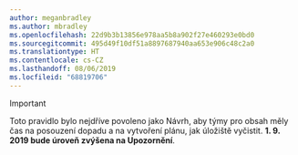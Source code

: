 ```yaml
---
author: meganbradley
ms.author: mbradley
ms.openlocfilehash: 22d9b3b13856e978aa5b8a902f27e460293e0bd0
ms.sourcegitcommit: 495d49f10df51a8897687940aa653e906c48c2a0
ms.translationtype: HT
ms.contentlocale: cs-CZ
ms.lasthandoff: 08/06/2019
ms.locfileid: "68819706"
---
```

> [!IMPORTANT]
> Toto pravidlo bylo nejdříve povoleno jako Návrh, aby týmy pro obsah měly čas na posouzení dopadu a na vytvoření plánu, jak úložiště vyčistit. **1. 9. 2019 bude úroveň zvýšena na Upozornění**.